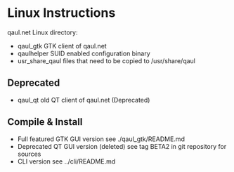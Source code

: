 Linux Instructions
==================

qaul.net Linux directory:

* qaul_gtk       GTK client of qaul.net
* qaulhelper     SUID enabled configuration binary
* usr_share_qaul files that need to be copied to /usr/share/qaul


Deprecated
----------

* qaul_qt  old QT client of qaul.net (Deprecated)


Compile & Install
-----------------

* Full featured GTK GUI version see ./qaul_gtk/README.md
* Deprecated QT GUI version (deleted) see tag BETA2 in git repository 
  for sources
* CLI version see ../cli/README.md
